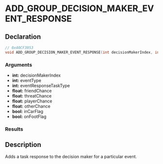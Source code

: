 # ADD_GROUP_DECISION_MAKER_EVENT_RESPONSE

## Declaration
```cpp
// 0x40CF3953
void ADD_GROUP_DECISION_MAKER_EVENT_RESPONSE(int decisionMakerIndex, int eventType, int eventResponseTaskType, float friendChance, float threatChance, float playerChance, float otherChance, bool inCarFlag, bool onFootFlag);
```

### Arguments
- **int:** decisionMakerIndex
- **int:** eventType
- **int:** eventResponseTaskType
- **float:** friendChance
- **float:** threatChance
- **float:** playerChance
- **float:** otherChance
- **bool:** inCarFlag
- **bool:** onFootFlag

### Results

## Description
Adds a task response to the decision maker for a particular event.